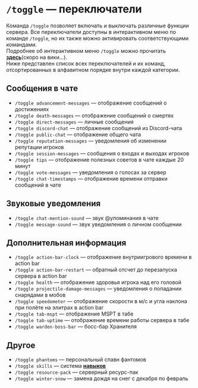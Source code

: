# `/toggle` — переключатели

Команда `/toggle` позволяет включать и выключать различные функции сервера. Все переключатели доступны в интерактивном меню по команде `/toggle`, но их также можно активировать соответствующими командами.\
Подробнее об интерактивном меню `/toggle` можно прочитать **[здесь](#)**(скоро на вики...).\
Ниже представлен список всех переключателей и их команд, отсортированных в алфавитном порядке внутри каждой категории.

## Сообщения в чате

- `/toggle advancement-messages` — отображение сообщений о достижениях
- `/toggle death-messages` — отображение сообщений о смертях
- `/toggle direct-messages` — личные сообщения
- `/toggle discord-chat` — отображение сообщений из Discord-чата
- `/toggle public-chat` — отображение общего чата
- `/toggle reputation-messages` — уведомления об изменении репутации игроков
- `/toggle session-messages` — сообщения о входах и выходах игроков
- `/toggle tips` — отображение полезных советов в чате каждые 20 минут
- `/toggle vote-messages` — уведомления о голосах за сервер
- `/toggle chat-timestamps` — отображение времени отправки сообщений в чате

## Звуковые уведомления

- `/toggle chat-mention-sound` — звук @упоминания в чате
- `/toggle message-sound` — звук уведомления о личном сообщении

## Дополнительная информация

- `/toggle action-bar-clock` — отображение внутриигрового времени в action bar
- `/toggle action-bar-restart` — обратный отсчет до перезапуска сервера в action bar
- `/toggle health` — отображение здоровья игрока над его головой
- `/toggle projectile-damage-messages` — уведомления о попадании снарядами в мобов
- `/toggle speedometer` — отображение скорости в м/с и угла наклона при полёте на элитрах в action bar
- `/toggle tab-mspt` — отображение MSPT в табе
- `/toggle tab-uptime` — отображение времени работы сервера в табе
- `/toggle warden-boss-bar` — босс-бар Хранителя

## Другое

- `/toggle phantoms` — персональный спавн фантомов
- `/toggle skills` — система **[навыков](/docs/skills/intro)**
- `/toggle resource-pack` — серверный ресурс-пак
- `/toggle winter-snow` — замена дождя на снег с декабря по февраль
